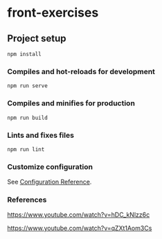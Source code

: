 # front-exercises

## Project setup
```
npm install
```

### Compiles and hot-reloads for development
```
npm run serve
```

### Compiles and minifies for production
```
npm run build
```

### Lints and fixes files
```
npm run lint
```

### Customize configuration
See [Configuration Reference](https://cli.vuejs.org/config/).

### References
https://www.youtube.com/watch?v=hDC_kNlzz6c

https://www.youtube.com/watch?v=qZXt1Aom3Cs
